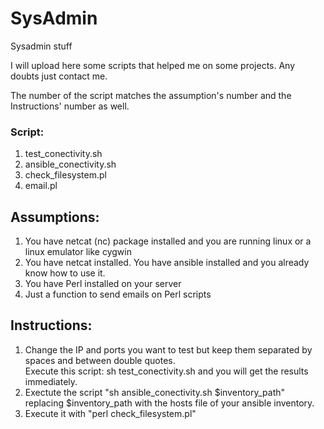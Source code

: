 # SysAdmin
Sysadmin stuff  



I will upload here some scripts that helped me on some projects. Any doubts just contact me.

The number of the script matches the assumption's number and the Instructions' number as well. 


### Script:
1. test_conectivity.sh
2. ansible_conectivity.sh
3. check_filesystem.pl
4. email.pl

## Assumptions:
1. You have netcat (nc) package installed and you are running linux or a linux emulator like cygwin
2. You have netcat installed. You have ansible installed and you already know how to use it.
3. You have Perl installed on your server
4. Just a function to send emails on Perl scripts

## Instructions:
1. Change the IP and ports you want to test but keep them separated by spaces and between double quotes.  
   Execute this script: sh test_conectivity.sh and you will get the results immediately.  
2. Exectute the script "sh ansible_conectivity.sh $inventory_path" replacing $inventory_path with the hosts file of your ansible inventory.
3. Execute it with "perl check_filesystem.pl"



